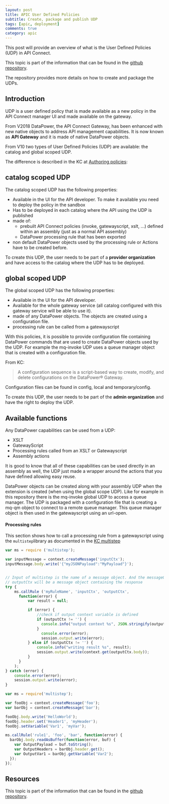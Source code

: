 ```yaml
---
layout: post
title: APIC User Defined Policies
subtitle: Create, package and publish UDP
tags: [apic, deployment]
comments: true
category: apic
---
```


This post will provide an overview of what is the User Defined Policies (UDP) in API Connect.

This topic is part of the information that can be found in the [github repository](https://github.com/prichelle/apicv10-UDP).

The repository provides more details on how to create and package the UDPs.

## Introduction

UDP is a user defined policy that is made available as a new policy in the API Connect manager UI and made available on the gateway.

From V2018 DataPower, the API Connect Gateway, has been enhanced with new native objects to address API management capabilities. It is now known as **API Gateway** and it is made of native DataPower objects. 

From V10 two types of User Defined Policies (UDP) are available: the catalog and global scoped UDP.

The difference is described in the KC at [Authoring policies](https://www.ibm.com/docs/en/api-connect/10.0.x?topic=policies-authoring-datapower-api-gateway):  

## catalog scoped UDP
The catalog scoped UDP has the following properties:  
- Available in the UI for the API developer. To make it available you need to deploy the policy in the sandbox
- Has to be deployed in each catalog where the API using the UDP is published
- made of:  
  - prebuilt API Connect policies (invoke, gatewayscript, xslt, ...) defined within an assembly (just as a normal API assembly)
  - DataPower processing rule that has been exported
- non default DataPower objects used by the processing rule or Actions have to be created before.

To create this UDP, the user needs to be part of a **provider organization** and have access to the catalog where the UDP has to be deployed. 

## global scoped UDP
The global scoped UDP has the following properties:  
- Available in the UI for the API developer. 
- Available for the whole gateway service (all catalog configured with this gateway service will be able to use it).
- made of any DataPower objects. The objects are created using a configuration file.
- processing rule can be called from a gatewayscript 

With this policies, it is possible to provide configuration file containing DataPower commands that are used to create DataPower objects used by the UDP. For example the mq-invoke UDP uses a queue manager object that is created with a configuration file.

From KC:
> A configuration sequence is a script-based way to create, modify, and delete configurations on the DataPower® Gateway.

Configuration files can be found in config, local and temporary/config.

To create this UDP, the user needs to be part of the **admin organization** and have the right to deploy the UDP. 

## Available functions

Any DataPower capabilities can be used from a UDP:
- XSLT 
- GatewayScript
- Processing rules called from an XSLT or Gatewayscript
- Assembly actions

It is good to know that all of these capabilities can be used directly in an assembly as well, the UDP just made a wrapper around the actions that you have defined allowing easy reuse.

DataPower objects can be created along with your assembly UDP when the extension is created (when using the global scope UDP). Like for example in this repository there is the mq-invoke global UDP to access a queue manager. The UDP is packaged with a configuration file that is creating a mq-qm object to connect to a remote queue manager. This queue manager object is then used in the gatewayscript using an url-open.

#### Processing rules
This section shows how to call a processing rule from a gatewayscript using the `multistep`library as documented in the 
[KC multistep](https://www.ibm.com/support/knowledgecenter/SS9H2Y_7.7.0/com.ibm.dp.doc/multistep_js.html)

```javascript
var ms = require ('multistep');

var inputMessage = context.createMessage('inputCtx');
inputMessage.body.write('{"myJSONPayload":"MyPayload"}');


// Input of multistep is the name of a message object. And the messageObj.body is the payload
// outputCtx will be a message object containing the response
try {
    ms.callRule ('myRuleName', 'inputCtx', 'outputCtx', 
      function(error) {
          var result = null;

          if (error) {
              //check if output context variable is defined
              if (outputCtx != '') {
                console.info("output context %s", JSON.stringify(outputCtx));
              }
                console.error(error);
                session.output.write(error);
          } else if (outputCtx != '') {
              console.info("writing result %s", result);
              session.output.write(context.get(outputCtx.body));
          }
      }
    );
} catch (error) {
    console.error(error);
    session.output.write(error);
}
```

```javascript
var ms = require('multistep');

var fooObj = context.createMessage('foo');
var barObj = context.createMessage('bar');

fooObj.body.write('HelloWorld');
fooObj.header.set('Header1', 'myHeader');
fooObj.setVariable('Var1', 'myVar');

ms.callRule('rule1', 'foo', 'bar', function(error) {
  barObj.body.readAsBuffer(function(error, buf) {
    var OutputPayload = buf.toString();
    var OutputHeaders = barObj.header.get();
    var OutputVar1 = barObj.getVariable('Var2');
  });
});

```
## Resources

This topic is part of the information that can be found in the [github repository](https://github.com/prichelle/apicv10-UDP).